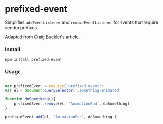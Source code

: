 prefixed-event
==============

Simplifies `addEventListener` and `removeEventListener` for events that require vendor prefixes.

Adapted from [Craig Buckler's article](http://www.sitepoint.com/css3-animation-javascript-event-handlers/).

### Install

`npm install prefixed-event`

### Usage

```js

var prefixedEvent = require('prefixed-event')
var el = document.querySelector('.something-animated')

function doSomething(){
    prefixedEvent.remove(el, 'AnimationEnd', doSomething)
}

prefixedEvent.add(el, 'AnimationEnd', doSomething )

```


